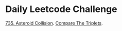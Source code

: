 # Daily Leetcode Challenge

[735. Asteroid Collision](https://leetcode.com/problems/asteroid-collision).
[Compare The Triplets](https://www.hackerrank.com/challenges/compare-the-triplets).
